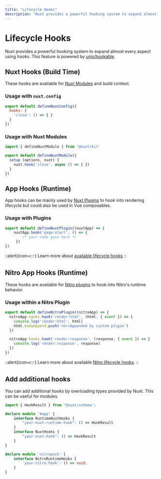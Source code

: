 ```yaml
---
title: "Lifecycle Hooks"
description: "Nuxt provides a powerful hooking system to expand almost every aspect using hooks."
---
```


# Lifecycle Hooks

Nuxt provides a powerful hooking system to expand almost every aspect using hooks. This feature is powered by [unjs/hookable](https://github.com/unjs/hookable).

## Nuxt Hooks (Build Time)

These hooks are available for [Nuxt Modules](/docs/guide/going-further/modules) and build context.

### Usage with `nuxt.config`

```js [nuxt.config]
export default defineNuxtConfig({
  hooks: {
    'close': () => { }
  }
})
```

### Usage with Nuxt Modules

```js
import { defineNuxtModule } from '@nuxt/kit'

export default defineNuxtModule({
  setup (options, nuxt) {
    nuxt.hook('close', async () => { })
  }
})
```

## App Hooks (Runtime)

App hooks can be mainly used by [Nuxt Plugins](/docs/guide/directory-structure/plugins) to hook into rendering lifecycle but could also be used in Vue composables.

### Usage with Plugins

```js [plugins/test.ts]
export default defineNuxtPlugin((nuxtApp) => {
    nuxtApp.hook('page:start', () => {
        /* your code goes here */
     })
})
```

::alert{icon=👉}
Learn more about  [available lifecycle hooks](/docs/api/advanced/hooks)
::

## Nitro App Hooks (Runtime)

These hooks are available for [Nitro plugins](https://nitro.unjs.io/guide/plugins) to hook into Nitro's runtime behavior.

### Usage within a Nitro Plugin

```js [~/server/plugins/test.ts]
export default defineNitroPlugin((nitroApp) => {
  nitroApp.hooks.hook('render:html', (html, { event }) => {
    console.log('render:html', html)
    html.bodyAppend.push('<hr>Appended by custom plugin')
  })

  nitroApp.hooks.hook('render:response', (response, { event }) => {
    console.log('render:response', response)
  })
})
```

::alert{icon=👉}
Learn more about available [Nitro lifecycle hooks](/docs/api/advanced/hooks#nitro-app-hooks-runtime-server-side).
::

## Add additional hooks

You can add additional hooks by overloading types provided by Nuxt. This can be useful for modules.

```ts
import { HookResult } from "@nuxt/schema";

declare module '#app' {
    interface RuntimeNuxtHooks {
        "your-nuxt-runtime-hook": () => HookResult
    }
    interface NuxtHooks {
        "your-nuxt-hook": () => HookResult
    }
}

declare module 'nitropack' {
    interface NitroRuntimeHooks {
        'your-nitro-hook': () => void;
    }
}
```